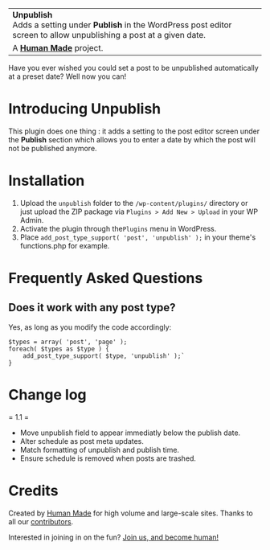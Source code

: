 <table width="100%">
	<tr>
		<td align="left" width="100%">
			<strong>Unpublish</strong><br />
			Adds a setting under <strong>Publish</strong> in the WordPress post editor screen to allow unpublishing a post at a given date.
		</td>
	</tr>
	<tr>
		<td>
			A <strong><a href="https://hmn.md/">Human Made</a></strong> project. 
		</td>
	</tr>
</table>

Have you ever wished you could set a post to be unpublished automatically at a preset date?
Well now you can!

Introducing **Unpublish**
==========

This plugin does one thing : it adds a setting to the post editor screen under the **Publish** section which allows you to enter a date by which the post will not be published anymore.

Installation
==========

1. Upload the `unpublish` folder to the `/wp-content/plugins/` directory  or just upload the ZIP package via `Plugins > Add New > Upload` in your WP Admin.
1. Activate the plugin through the`Plugins` menu in WordPress.
1. Place `add_post_type_support( 'post', 'unpublish' );` in your theme's functions.php for example.

Frequently Asked Questions
==========

## Does it work with any post type?
Yes, as long as you modify the code accordingly:

	$types = array( 'post', 'page' );
	foreach( $types as $type ) {
		add_post_type_support( $type, 'unpublish' );`
	}

Change log
=======

= 1.1 =
* Move unpublish field to appear immediatly below the publish date.
* Alter schedule as post meta updates.
* Match formatting of unpublish and publish time.
* Ensure schedule is removed when posts are trashed.

Credits
=======
Created by [Human Made](https://hmn.md/) for high volume and large-scale sites. Thanks to all our [contributors](https://github.com/humanmade/Unpublish/graphs/contributors).

Interested in joining in on the fun? [Join us, and become human!](https://hmn.md/is/hiring/)
